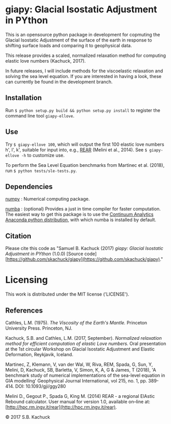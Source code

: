 # giapy: Glacial Isostatic Adjustment in PYthon

This is an opensource python package in development for copmuting
the Glacial Isostatic Adjustment of the surface of the earth in response to
shifting surface loads and comparing it to geophysical data. 

This release provides a scaled, normalized relaxation method for computing elastic love numbers (Kachuck, 2017).

In future releases, I will include methods for the viscoelastic relaxation and solving the sea level equation. If you are interested in having a look, these can currently be found in the development branch.

## Installation
Run ```$ python setup.py build && python setup.py install``` to register the command line tool ```giapy-ellove```.

## Use
Try ```$ giapy-ellove 100```, which will output the first 100 elastic love numbers h', l', k', suitable for input into, e.g., [REAR](https://github.com/danielemelini/rear) (Melini et al., 2014). See ```$ giapy-ellove -h``` to customize use.

To perform the Sea Level Equation benchmarks from Martinec et al. (2018), run ```$ python tests/sle-tests.py```.

## Dependencies
[numpy](http://www.numpy.org) : Numerical computing package.

[numba](https://numba.pydata.org) : (optional) Provides a just in time compiler for faster computation. The easiest way to get this package is to use the [Continuum Analytics Anaconda python distribution](http://www.anaconda.com), with which numba is installed by default.

## Citation
Please cite this code as "Samuel B. Kachuck (2017) *giapy: Glacial Isostatic Adjustment in PYthon* (1.0.0) [Source code] [https://github.com/skachuck/giapy](https://github.com/skachuck/giapy)."

# Licensing
This work is distributed under the MIT license ('LICENSE').

## References
Cathles, L.M. (1975). *The Viscosity of the Earth's Mantle.* Princeton University Press. Princeton, NJ. 

Kachuck, S.B. and Cathles, L.M. (2017, September). *Normalized relaxation method for efficient computation of elastic Love numbers.* Oral presentation at the 1st circular Workshop on Glacial Isostatic Adjustment and Elastic Deformation, Reykjavik, Iceland.

Martinec, Z, Klemann, V, van der Wal, W, Riva, REM, Spada, G, Sun, Y, Melini, D, Kachuck, SB, Barletta, V, Simon, K, A, G & James, T (2018), 'A benchmark study of numerical implementations of the sea-level equation in GIA modelling' Geophysical Journal International, vol 215, no. 1, pp. 389-414. DOI: 10.1093/gji/ggy280

Melini D., Gegout P., Spada G, King M. (2014) REAR - a regional ElAstic Rebound calculator.
User manual for version 1.0, available on–line at: [http://hpc.rm.ingv.it/rear](http://hpc.rm.ingv.it/rear).

&copy; 2017 S.B. Kachuck
